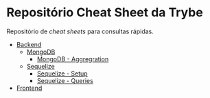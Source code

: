 # Repositório Cheat Sheet da Trybe

Repositório de *cheat sheets* para consultas rápidas.

- [Backend]()
  - [MongoDB]()
    - [MongoDB - Aggregration](backend/mongodb/mongodb_aggregation/README.md)
  - [Sequelize]()
    - [Sequelize - Setup](backend/sequelize/setup/README.md)
    - [Sequelize - Queries](backend/sequelize/queries/README.md)
- [Frontend]()
